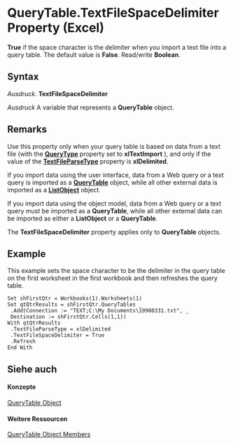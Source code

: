 
# QueryTable.TextFileSpaceDelimiter Property (Excel)

 **True** if the space character is the delimiter when you import a text file into a query table. The default value is **False**. Read/write **Boolean**.


## Syntax

 _Ausdruck_. **TextFileSpaceDelimiter**

 _Ausdruck_ A variable that represents a **QueryTable** object.


## Remarks

Use this property only when your query table is based on data from a text file (with the  **[QueryType](7cf9ea40-62ea-7211-7832-31eceb44ed15.md)** property set to **xlTextImport** ), and only if the value of the **[TextFileParseType](58117c6a-bfe4-190b-ab72-1a26e961d25d.md)** property is **xlDelimited**.

If you import data using the user interface, data from a Web query or a text query is imported as a  **[QueryTable](505b84ea-64b3-b4fe-741a-de6884eb69eb.md)** object, while all other external data is imported as a **[ListObject](46de6c4f-8ce0-0c7d-da59-6e52f5eab612.md)** object.

If you import data using the object model, data from a Web query or a text query must be imported as a  **QueryTable**, while all other external data can be imported as either a **ListObject** or a **QueryTable**.

The  **TextFileSpaceDelimiter** property applies only to **QueryTable** objects.


## Example

This example sets the space character to be the delimiter in the query table on the first worksheet in the first workbook and then refreshes the query table.


```
Set shFirstQtr = Workbooks(1).Worksheets(1) 
Set qtQtrResults = shFirstQtr.QueryTables _ 
 .Add(Connection := "TEXT;C:\My Documents\19980331.txt", _ 
 Destination := shFirstQtr.Cells(1,1)) 
With qtQtrResults 
 .TextFileParseType = xlDelimited 
 .TextFileSpaceDelimiter = True 
 .Refresh 
End With
```


## Siehe auch


#### Konzepte


[QueryTable Object](505b84ea-64b3-b4fe-741a-de6884eb69eb.md)
#### Weitere Ressourcen


[QueryTable Object Members](http://msdn.microsoft.com/library/9a61f024-c1dc-c11b-942f-ff2a6617bdc4%28Office.15%29.aspx)